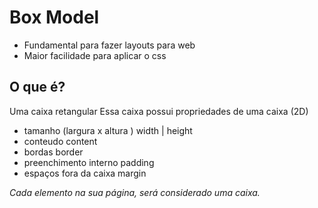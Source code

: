 # Box Model

- Fundamental para fazer layouts para web
- Maior facilidade para aplicar o css

## O que é?

Uma caixa retangular 
Essa caixa possui propriedades de uma caixa (2D)

- tamanho (largura x altura )               width | height 
- conteudo                                  content
- bordas                                    border
- preenchimento interno                     padding
- espaços fora da caixa                     margin

*Cada elemento na sua página, será considerado uma caixa.* 